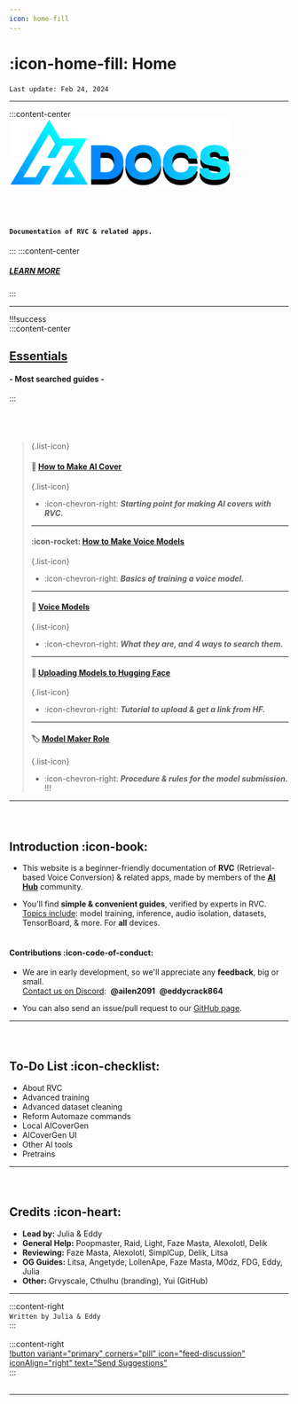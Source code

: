 ```yaml
---
icon: home-fill
---
```

# :icon-home-fill: Home        
``Last update: Feb 24, 2024``         
***  
:::content-center
<img src=".\img\a.png" alt="image" width="400" height="auto"> 

###### ‎

#### **``Documentation of RVC & related apps.``**
:::
:::content-center
##### <u>[LEARN MORE](https://aihubdocs.github.io/en/#introduction)</u>
:::

***
!!!success ‎  
:::content-center
## <u>Essentials</u>
#### - Most searched guides -      
:::
###### ‎
>{.list-icon}
>#### 🎵 [<u>How to Make AI Cover</u>](https://aihubdocs.github.io/en/essentials/how-to-make-ai-cover/) 
>{.list-icon}
> - :icon-chevron-right: ***Starting point for making AI covers with RVC.***
>***
>#### :icon-rocket: [<u>How to Make Voice Models</u>](https://aihubdocs.github.io/en/essentials/how-to-make-voice-models/)
>{.list-icon}
> - :icon-chevron-right: ***Basics of training a voice model.***
>***
>#### 💾 [<u>Voice Models</u>](https://aihubdocs.github.io/en/essentials/voice-models/) 
>{.list-icon}
> - :icon-chevron-right: ***What they are, and 4 ways to search them.***
>***
>#### 🤗 [<u>Uploading Models to Hugging Face</u>](https://aihubdocs.github.io/en/essentials/uploading-models-to-hugging-face/) 
>{.list-icon}
> - :icon-chevron-right: ***Tutorial to upload & get a link from HF.***
>***
>#### 🏷️ [<u>Model Maker Role</u>](https://aihubdocs.github.io/en/essentials/model-maker-role/)
>{.list-icon}
> - :icon-chevron-right: ***Procedure & rules for the model submission.***
!!!
***
###### ‎    
## Introduction :icon-book:
- This website is a beginner-friendly documentation of **RVC** (Retrieval-based Voice Conversion) & related apps, made by members of the [<u>**AI Hub**</u>](https://discord.com/invite/aihub) community.

- You'll find **simple & convenient guides**, verified by experts in RVC.       
<u>Topics include</u>: model training, inference, audio isolation, datasets, TensorBoard, & more. For **all** devices.      
‎    
#### Contributions :icon-code-of-conduct:
- We are in early development, so we'll appreciate any **feedback**, big or small.      
<u>Contact us on Discord</u>: ‎ **@ailen2091** ‎ **@eddycrack864**

- You can also send an issue/pull request to our <u>[GitHub page](https://github.com/AIHubDocs)</u>.
***
###### ‎     
## To-Do List :icon-checklist:

- About RVC
- Advanced training
- Advanced dataset cleaning
- Reform Automaze commands
- Local AICoverGen
- AICoverGen UI
- Other AI tools
- Pretrains

***
###### ‎      
## Credits :icon-heart:
- **Lead by:** Julia & Eddy       
- **General Help:** Poopmaster, Raid, Light, Faze Masta, Alexolotl, Delik     
- **Reviewing:** Faze Masta, Alexolotl, SimplCup, Delik, Litsa        
- **OG Guides:** Litsa, Angetyde, LollenApe, Faze Masta, M0dz, FDG, Eddy, Julia       
- **Other:** Grvyscale, Cthulhu (branding), Yui (GitHub)

***
:::content-right    
`Written by Julia & Eddy`      
:::   
‎    
:::content-right      
[!button variant="primary" corners="pill" icon="feed-discussion" iconAlign="right" text="Send Suggestions"](http://aihubdocs.github.io/en/#contributions)     
::: 
‎  
‎        
***
